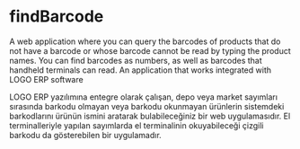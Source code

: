 # findBarcode
A web application where you can query the barcodes of products that do not have a barcode or whose barcode cannot be read by typing the product names. 
You can find barcodes as numbers, as well as barcodes that handheld terminals can read.
An application that works integrated with LOGO ERP software


LOGO ERP yazılımına entegre olarak çalışan, depo veya market sayımları sırasında barkodu olmayan veya barkodu okunmayan ürünlerin sistemdeki barkodlarını ürünün ismini aratarak bulabileceğiniz bir web uygulamasıdır. El terminalleriyle yapılan sayımlarda el terminalinin okuyabileceği çizgili barkodu da gösterebilen bir uygulamadır.


